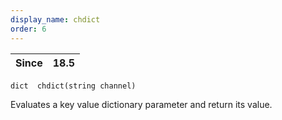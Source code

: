 ```yaml
---
display_name: chdict
order: 6
---
```

| Since | 18.5 |
| --- | --- |

`dict  chdict(string channel)`

Evaluates a key value dictionary parameter and return its value.
